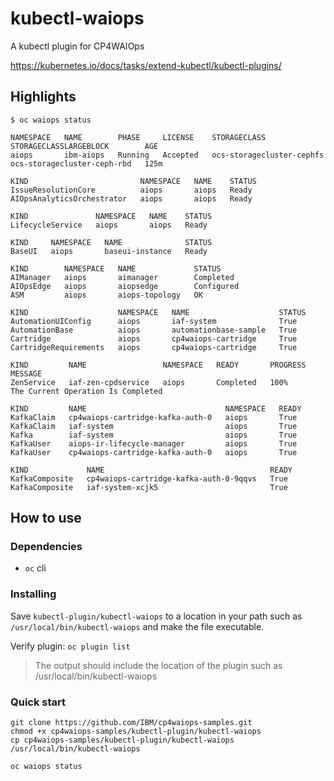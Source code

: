 # kubectl-waiops

A kubectl plugin for CP4WAIOps

https://kubernetes.io/docs/tasks/extend-kubectl/kubectl-plugins/

## Highlights

```
$ oc waiops status

NAMESPACE   NAME        PHASE     LICENSE    STORAGECLASS                STORAGECLASSLARGEBLOCK        AGE
aiops       ibm-aiops   Running   Accepted   ocs-storagecluster-cephfs   ocs-storagecluster-ceph-rbd   125m

KIND                         NAMESPACE   NAME    STATUS
IssueResolutionCore          aiops       aiops   Ready
AIOpsAnalyticsOrchestrator   aiops       aiops   Ready

KIND               NAMESPACE   NAME    STATUS
LifecycleService   aiops       aiops   Ready

KIND     NAMESPACE   NAME              STATUS
BaseUI   aiops       baseui-instance   Ready

KIND        NAMESPACE   NAME             STATUS
AIManager   aiops       aimanager        Completed
AIOpsEdge   aiops       aiopsedge        Configured
ASM         aiops       aiops-topology   OK

KIND                    NAMESPACE   NAME                    STATUS
AutomationUIConfig      aiops       iaf-system              True
AutomationBase          aiops       automationbase-sample   True
Cartridge               aiops       cp4waiops-cartridge     True
CartridgeRequirements   aiops       cp4waiops-cartridge     True

KIND         NAME                 NAMESPACE   READY       PROGRESS   MESSAGE
ZenService   iaf-zen-cpdservice   aiops       Completed   100%       The Current Operation Is Completed

KIND         NAME                               NAMESPACE   READY
KafkaClaim   cp4waiops-cartridge-kafka-auth-0   aiops       True
KafkaClaim   iaf-system                         aiops       True
Kafka        iaf-system                         aiops       True
KafkaUser    aiops-ir-lifecycle-manager         aiops       True
KafkaUser    cp4waiops-cartridge-kafka-auth-0   aiops       True

KIND             NAME                                     READY
KafkaComposite   cp4waiops-cartridge-kafka-auth-0-9qqvs   True
KafkaComposite   iaf-system-xcjk5                         True

```

## How to use

### Dependencies
- `oc` cli

### Installing
Save `kubectl-plugin/kubectl-waiops` to a location in your path such as `/usr/local/bin/kubectl-waiops` and make the file executable. 

Verify plugin:
`oc plugin list`
> The output should include the location of the plugin such as /usr/local/bin/kubectl-waiops

### Quick start
```
git clone https://github.com/IBM/cp4waiops-samples.git
chmod +x cp4waiops-samples/kubectl-plugin/kubectl-waiops
cp cp4waiops-samples/kubectl-plugin/kubectl-waiops /usr/local/bin/kubectl-waiops

oc waiops status
```
